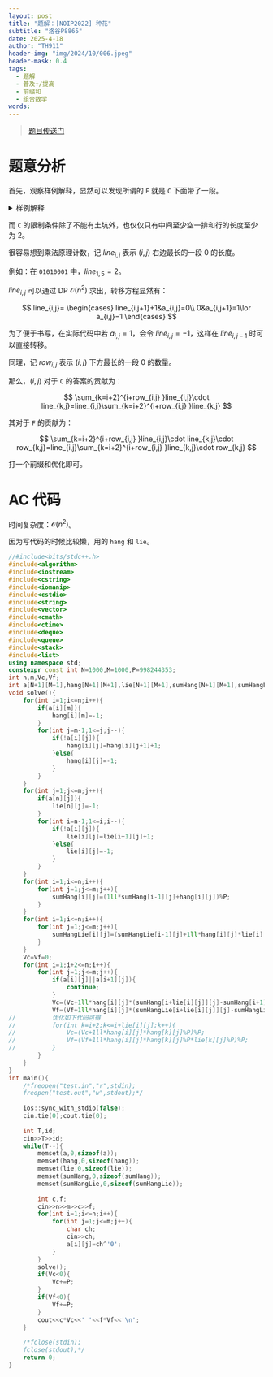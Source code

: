 ```yaml
---
layout: post
title: "题解：[NOIP2022] 种花"
subtitle: "洛谷P8865"
date: 2025-4-18
author: "TH911"
header-img: "img/2024/10/006.jpeg"
header-mask: 0.4
tags:
  - 题解
  - 普及+/提高
  - 前缀和
  - 组合数学
words:
---
```


> [题目传送门](https://www.luogu.com.cn/problem/P8865)

# 题意分析

首先，观察样例解释，显然可以发现所谓的 `F` 就是 `C` 下面带了一段。

<details class="info">
    <summary>样例解释</summary>
  <p>四个 C- 形种花方案为：</p>

  <div class="language-plaintext highlighter-rouge"><div class="highlight"><pre class="highlight"><code><div class="table-responsive"><table class="rouge-table table"><tbody><tr><td class="rouge-gutter gl"><pre class="lineno">1
2
3
4
</pre></td><td class="rouge-code"><pre>**1 **1 **1 **1
*10 *10 *10 *10
**0 *** *00 *00
000 000 **0 ***
</pre></td></tr></tbody></table></div></code></pre></div> </div>

  <p>其中 * 表示在这个位置种花。注意 C 的两横可以不一样长。</p>

  <p>类似的，两个 F- 形种花方案为：</p>

  <div class="language-plaintext highlighter-rouge"><div class="highlight"><pre class="highlight"><code><div class="table-responsive"><table class="rouge-table table"><tbody><tr><td class="rouge-gutter gl"><pre class="lineno">1
2
3
4
</pre></td><td class="rouge-code"><pre>**1 **1
*10 *10
**0 ***
*00 *00
</pre></td></tr></tbody></table></div></code></pre></div>  </div>
</details>

而 `C` 的限制条件除了不能有土坑外，也仅仅只有中间至少空一排和行的长度至少为 $2$。

很容易想到乘法原理计数，记 $line_{i,j}$ 表示 $(i,j)$ 右边最长的一段 $0$ 的长度。

例如：在 `01010001` 中，$line_{1,5}=2$。

$line_{i,j}$ 可以通过 DP $\mathcal O\left(n^2\right)$ 求出，转移方程显然有：

$$
line_{i,j}=
\begin{cases}
line_{i,j+1}+1&a_{i,j}=0\\
0&a_{i,j+1}=1\lor a_{i,j}=1
\end{cases}
$$

为了便于书写，在实际代码中若 $a_{i,j}=1$，会令 $line_{i,j}=-1$，这样在 $line_{i,j-1}$ 时可以直接转移。

同理，记 $row_{i,j}$ 表示 $(i,j)$ 下方最长的一段 $0$ 的数量。

那么，$(i,j)$ 对于 `C` 的答案的贡献为：

$$
\sum_{k=i+2}^{i+row_{i,j} }line_{i,j}\cdot line_{k,j}=line_{i,j}\sum_{k=i+2}^{i+row_{i,j} }line_{k,j}
$$

其对于 `F` 的贡献为：

$$
\sum_{k=i+2}^{i+row_{i,j} }line_{i,j}\cdot line_{k,j}\cdot row_{k,j}=line_{i,j}\sum_{k=i+2}^{i+row_{i,j} }line_{k,j}\cdot row_{k,j}
$$

打一个前缀和优化即可。

# AC 代码

时间复杂度：$\mathcal O\left(n^2\right)$。

因为写代码的时候比较懒，用的 `hang` 和 `lie`。

```cpp
//#include<bits/stdc++.h>
#include<algorithm>
#include<iostream>
#include<cstring>
#include<iomanip>
#include<cstdio>
#include<string>
#include<vector>
#include<cmath>
#include<ctime>
#include<deque>
#include<queue>
#include<stack>
#include<list>
using namespace std;
constexpr const int N=1000,M=1000,P=998244353;
int n,m,Vc,Vf;
int a[N+1][M+1],hang[N+1][M+1],lie[N+1][M+1],sumHang[N+1][M+1],sumHangLie[N+1][M+1];
void solve(){
	for(int i=1;i<=n;i++){
		if(a[i][m]){
			hang[i][m]=-1;
		}
		for(int j=m-1;1<=j;j--){
			if(!a[i][j]){
				hang[i][j]=hang[i][j+1]+1;
			}else{
				hang[i][j]=-1;
			} 
		}
	}
	for(int j=1;j<=m;j++){
		if(a[n][j]){
			lie[n][j]=-1;
		}
		for(int i=n-1;1<=i;i--){
			if(!a[i][j]){
				lie[i][j]=lie[i+1][j]+1;
			}else{
				lie[i][j]=-1;
			}
		}
	}
	for(int i=1;i<=n;i++){
		for(int j=1;j<=m;j++){
			sumHang[i][j]=(1ll*sumHang[i-1][j]+hang[i][j])%P; 
		}
	}
	for(int i=1;i<=n;i++){
		for(int j=1;j<=m;j++){
			sumHangLie[i][j]=(sumHangLie[i-1][j]+1ll*hang[i][j]*lie[i][j])%P;
		}
	}
	Vc=Vf=0;
	for(int i=1;i+2<=n;i++){
		for(int j=1;j<=m;j++){
			if(a[i][j]||a[i+1][j]){
				continue;
			}
			Vc=(Vc+1ll*hang[i][j]*(sumHang[i+lie[i][j]][j]-sumHang[i+1][j])%P)%P;
			Vf=(Vf+1ll*hang[i][j]*(sumHangLie[i+lie[i][j]][j]-sumHangLie[i+1][j])%P)%P;
//			优化如下代码可得 
//			for(int k=i+2;k<=i+lie[i][j];k++){
//				Vc=(Vc+1ll*hang[i][j]*hang[k][j]%P)%P;
//				Vf=(Vf+1ll*hang[i][j]*hang[k][j]%P*lie[k][j]%P)%P;
//			}
		}
	} 
}
int main(){
	/*freopen("test.in","r",stdin);
	freopen("test.out","w",stdout);*/
	
	ios::sync_with_stdio(false);
	cin.tie(0);cout.tie(0);
	
	int T,id;
	cin>>T>>id;
	while(T--){
		memset(a,0,sizeof(a));
		memset(hang,0,sizeof(hang));
		memset(lie,0,sizeof(lie));
		memset(sumHang,0,sizeof(sumHang));
		memset(sumHangLie,0,sizeof(sumHangLie));
		
		int c,f;
		cin>>n>>m>>c>>f;
		for(int i=1;i<=n;i++){
			for(int j=1;j<=m;j++){
				char ch; 
				cin>>ch;
				a[i][j]=ch^'0';
			}
		}
		solve();
		if(Vc<0){
			Vc+=P; 
		}
		if(Vf<0){
			Vf+=P;
		}
		cout<<c*Vc<<' '<<f*Vf<<'\n';
	}
	
	/*fclose(stdin);
	fclose(stdout);*/
	return 0;
}
```

